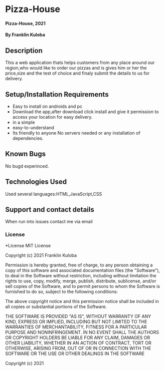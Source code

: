 # Pizza-House
#### Pizza-House, 2021
#### By Franklin Kuloba
## Description
This a web application thats helps customers from any place around our region,who would like to order our pizzas and is gives him or her the price,size and the test of choice and finaly submit the details to us for delivery.
## Setup/Installation Requirements
* Easy to install on androids and pc
* Download the app,after download click install and give it permission to access your location for easy delivery.
* in a simple
* easy-to-understand
* Its friendly to anyone
No servers needed or any installation of dependencies.
## Known Bugs
No bugd experinced.
## Technologies Used
Used several languages:HTML,JavaScript,CSS
## Support and contact details
When run into issues  contact me via email
### License
*License
MIT License

Copyright (c) 2021 Franklin Kuloba

Permission is hereby granted, free of charge, to any person obtaining a copy of this software and associated documentation files (the "Software"), to deal in the Software without restriction, including without limitation the rights to use, copy, modify, merge, publish, distribute, sublicense, and/or sell copies of the Software, and to permit persons to whom the Software is furnished to do so, subject to the following conditions:

The above copyright notice and this permission notice shall be included in all copies or substantial portions of the Software.

THE SOFTWARE IS PROVIDED "AS IS", WITHOUT WARRANTY OF ANY KIND, EXPRESS OR IMPLIED, INCLUDING BUT NOT LIMITED TO THE WARRANTIES OF MERCHANTABILITY, FITNESS FOR A PARTICULAR PURPOSE AND NONINFRINGEMENT. IN NO EVENT SHALL THE AUTHORS OR COPYRIGHT HOLDERS BE LIABLE FOR ANY CLAIM, DAMAGES OR OTHER LIABILITY, WHETHER IN AN ACTION OF CONTRACT, TORT OR OTHERWISE, ARISING FROM, OUT OF OR IN CONNECTION WITH THE SOFTWARE OR THE USE OR OTHER DEALINGS IN THE SOFTWARE

Copyright (c) 2021 
  